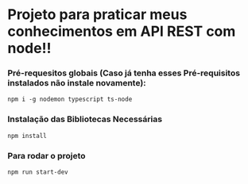# Projeto para praticar meus conhecimentos em API REST com node!!

### Pré-requesitos globais (Caso já tenha esses Pré-requisitos instalados não instale novamente):
`npm i -g nodemon typescript ts-node`

### Instalação das Bibliotecas Necessárias
`npm install`

### Para rodar o projeto 
`npm run start-dev`
